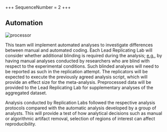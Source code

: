 +++
SequenceNumber = 2
+++
## Automation

![processor](/assets/images/stock/processor.jpg 'Processor Chip')


This team will implement automated analyses to investigate differences between manual and automated coding. Each Lead Replicating Lab will consider whether additional blinding is required during the analysis; [e.g.](https://www.sciencedirect.com/topics/psychology/fmri), by having manual analyses conducted by researchers who are blind with respect to the experimental conditions. Such blinded analyses will need to be reported as such in the replication attempt. The replicators will be expected to execute the previously agreed analysis script, which will provide an effect size for the meta-analysis. Preprocessed data will be provided to the Lead Replicating Lab for supplementary analyses of the aggregated dataset.

Analysis conducted by Replication Labs followed the respective analysis protocols compared with the automatic analysis developed by a group of analysts. This will provide a test of how analytical decisions such as manual or algorithmic artifact removal, selection of regions of interest can affect reproducibility.